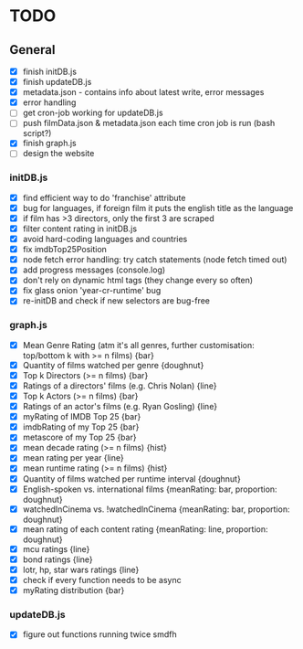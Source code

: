 # TODO

## General
- [x] finish initDB.js
- [x] finish updateDB.js
- [x] metadata.json - contains info about latest write, error messages
- [x] error handling
- [ ] get cron-job working for updateDB.js
- [ ] push filmData.json & metadata.json each time cron job is run (bash script?)
- [x] finish graph.js
- [ ] design the website

### initDB.js
- [x] find efficient way to do 'franchise' attribute
- [x] bug for languages, if foreign film it puts the english title as the language
- [x] if film has >3 directors, only the first 3 are scraped
- [x] filter content rating in initDB.js
- [x] avoid hard-coding languages and countries
- [x] fix imdbTop25Position
- [x] node fetch error handling: try catch statements (node fetch timed out)
- [x] add progress messages (console.log)
- [x] don't rely on dynamic html tags (they change every so often)
- [x] fix glass onion 'year-cr-runtime' bug
- [x] re-initDB and check if new selectors are bug-free

### graph.js
- [x] Mean Genre Rating (atm it's all genres, further customisation: top/bottom k with >= n films) {bar}
- [x] Quantity of films watched per genre {doughnut}
- [x] Top k Directors (>= n films) {bar}
- [x] Ratings of a directors' films (e.g. Chris Nolan) {line}
- [x] Top k Actors (>= n films) {bar}
- [x] Ratings of an actor's films (e.g. Ryan Gosling) {line}
- [x] myRating of IMDB Top 25 {bar}
- [x] imdbRating of my Top 25 {bar}
- [x] metascore of my Top 25 {bar}
- [x] mean decade rating (>= n films) {hist}
- [x] mean rating per year {line}
- [x] mean runtime rating (>= n films) {hist}
- [x] Quantity of films watched per runtime interval {doughnut}
- [x] English-spoken  vs. international films {meanRating: bar, proportion: doughnut}
- [x] watchedInCinema vs. !watchedInCinema    {meanRating: bar, proportion: doughnut}
- [x] mean rating of each content rating {meanRating: line, proportion: doughnut}
- [x] mcu ratings {line}
- [x] bond ratings {line}
- [x] lotr, hp, star wars ratings {line}
- [x] check if every function needs to be async
- [x] myRating distribution {bar}

### updateDB.js
- [x] figure out functions running twice smdfh
